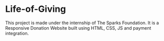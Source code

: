 # Life-of-Giving
This project is made under the internship of The Sparks Foundation. It is a Responsive Donation Website built using HTML, CSS, JS and payment integration.
